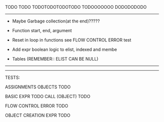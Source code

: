TODO TODO
TODOTODOTODOTODO
TODOOOOOOO
DODODODODO

---------------------------------------------------------------------------------

<!-- - Check operations between constants in compile time -->
<!-- - Create quad structs, dynamic array -->
<!-- - Implement Scope Spaces, scope stack, offset inside space, etc (MIXADRILL) GOAT  -->
<!-- - OFFSET MUST NOT RESET WHEN NOT IN FUNCTION (LOOK FAQ) (MIXADRILL) GOAT  -->
<!-- - Method to create, read, delete temp variables -> CREATE, READ  -->
- Maybe Garbage collection(at the end)?????
<!-- - DUAL assign quads (for lists mostly) -->
<!-- - Fix double assignment (oxi arith) -->
<!-- - Fix plusplus, minusminus, etc etc -->

- Function start, end, argument
- Reset in loop in functions see FLOW CONTROL ERROR test
- Add expr boolean logic to elist, indexed and membe

- Tables (REMEMBER:: ELIST CAN BE NULL)

---------------------------------------------------------------------------------
<!-- // Require Backpatching, breaklist, continuelist, merge method -->

<!-- - if-else -->
<!-- - while -->
<!-- - for -->
<!-- - break-continue  -->
<!-- - Fix WHILE, FOR to use Merikh Apotimhsh -->
<!-- Optimize while, for if -->

<!-- Gia Merikh Apotimhsh: -->
<!-- - Fix relational == and !=  -->
<!-- - Expr relop Expr -->
<!-- - not expr -->
<!-- - const TRUE FALSE -->
<!-- - Fix priority of AND and OR -->
<!-- Gia ola auta: 8eloume na elegxoyme oti ta arguments einai valid:
se periptwsi string kane not equals "" etc etc.-->

------------------------------------------------------------------------

TESTS:
<!-- BACKPATCH DONE -->
<!-- ASSIGNMENTS COMPLEX DONE -->
ASSIGNMENTS OBJECTS TODO
<!-- ASSIGNMENTS SIMPLE DONE -->
BASIC EXPR TODO
CALL (OBJECT) TODO
<!-- CONST MATHS DONE  -->
<!-- FLOW CONTROL DONE -->
FLOW CONTROL ERROR TODO
<!-- FUNCDECL DONE WITH CHANGES ON JUMP  -->
<!-- IF ELSE DONE  -->
OBJECT CREATION EXPR TODO
<!-- RELATIONAL -->
<!-- VAR MATHS DONE -->